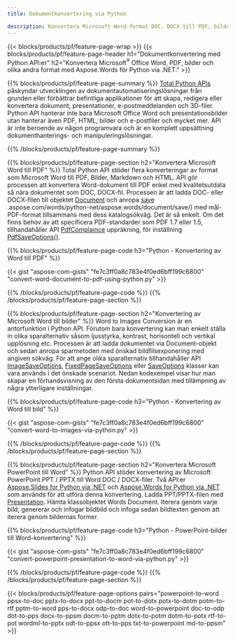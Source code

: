 ```yaml
---
title: Dokumentkonvertering via Python 

description: Konvertera Microsoft Word-format DOC, DOCX till PDF, bilder och mer samt presentationsbilder, e-postmeddelanden och 3D-bilder bara några rader Python-kod.
---
```


{{< blocks/products/pf/feature-page-wrap >}}
{{< blocks/products/pf/feature-page-header h1="Dokumentkonvertering med Python API:er" h2="Konvertera Microsoft<sup>&reg;</sup> Office Word, PDF, bilder och olika andra format med Aspose.Words för Python via .NET." >}}

{{% blocks/products/pf/feature-page-summary %}}
[Total Python APIs](https://products.aspose.com/total/python-net/) påskyndar utvecklingen av dokumentautomatiseringslösningar från grunden eller förbättrar befintliga applikationer för att skapa, redigera eller konvertera dokument, presentationer, e-postmeddelanden och 3D-filer. Python API hanterar inte bara Microsoft Office Word och presentationsbilder utan hanterar även PDF, HTML, bilder och e-postfiler och mycket mer. API är inte beroende av någon programvara och är en komplett uppsättning dokumenthanterings- och manipuleringslösningar.

{{% /blocks/products/pf/feature-page-summary  %}}

{{% blocks/products/pf/feature-page-section  h2="Konvertera Microsoft Word till PDF" %}}
Total Python API stöder flera konverteringar av format som Microsoft Word till PDF, Bilder, Markdown och HTML. API gör processen att konvertera Word-dokument till PDF enkel med kvalitetsutdata så nära dokumentet som DOC, DOCX-fil. Processen är att ladda DOC- eller DOCX-filen till objektet [Document](https://reference.aspose.com/words/python-net/aspose.words/document/) och anropa [save](https://reference) .aspose.com/words/python-net/aspose.words/document/save/) med mål-PDF-format tillsammans med dess katalogsökväg. Det är så enkelt. Om det finns behov av att specificera PDF-standarder som PDF 1.7 eller 1.5, tillhandahåller API [PdfComplaince](https://reference.aspose.com/words/python-net/aspose.words.saving/pdfcompliance/) uppräkning, för inställning [PdfSaveOptions()](https://reference.aspose.com/words/python-net/aspose.words.saving/pdfsaveoptions/). 

{{% blocks/products/pf/feature-page-code h3="Python - Konvertering av Word till PDF" %}}

{{< gist "aspose-com-gists" "fe7c3ff0a8c783e4f0ed6bff199c6800" "convert-word-document-to-pdf-using-python.py" >}}

{{% /blocks/products/pf/feature-page-code  %}}
{{% /blocks/products/pf/feature-page-section %}}

{{% blocks/products/pf/feature-page-section  h2="Konvertering av Microsoft Word till bilder" %}}
Word to Images Conversion är en antorfunktion i Python API. Förutom bara konvertering kan man enkelt ställa in olika sparalternativ såsom ljusstyrka, kontrast, horisontell och vertikal upplösning etc. Processen är att ladda dokumentet via Document-objekt och sedan anropa sparmetoden med önskad bildfilsexponering med angiven sökväg. För att ange olika sparalternativ tillhandahåller API [ImageSaveOptions](https://reference.aspose.com/words/python-net/aspose.words.saving/imagesaveoptions/), [FixedPageSaveOptions](https://reference.aspose.com/words/python-net/aspose.words.saving/fixedpagesaveoptions/) eller [SaveOptions](https://reference.aspose.com/words/python-net/aspose.words.saving/saveoptions/) klasser kan vara används i det önskade scenariot. Nedan kodexempel visar hur man skapar en förhandsvisning av den första dokumentsidan med tillämpning av några ytterligare inställningar.

{{% blocks/products/pf/feature-page-code h3="Python - Konvertering av Word till bild" %}}

{{< gist "aspose-com-gists" "fe7c3ff0a8c783e4f0ed6bff199c6800" "convert-word-to-images-via-python.py" >}}

{{% /blocks/products/pf/feature-page-code  %}}
{{% /blocks/products/pf/feature-page-section %}}

{{% blocks/products/pf/feature-page-section  h2="Konvertera Microsoft PowerPoint till Word" %}}
Python API stöder konvertering av Microsoft PowerPoint PPT / PPTX till Word DOC / DOCX-filer. Två API:er [Aspose.Slides for Python via .NET](https://products.aspose.com/slides/python-net/) och [Aspose.Words for Python via .NET](https://products.aspose.com/words/python-net/) som används för att utföra denna konvertering. Ladda PPT/PPTX-filen med [Presentation](https://reference.aspose.com/slides/python-net/aspose.slides/presentation/). Hämta klassobjektet Words Document. Iterera genom varje bild, genererar och infogar bildbild och infoga sedan bildtexten genom att iterera genom bildernas former.

{{% blocks/products/pf/feature-page-code h3="Python - PowerPoint-bilder till Word-konvertering" %}}

{{< gist "aspose-com-gists" "fe7c3ff0a8c783e4f0ed6bff199c6800" "convert-powerpoint-presentation-to-word-via-python.py" >}}


{{% /blocks/products/pf/feature-page-code  %}}
{{% /blocks/products/pf/feature-page-section %}}


{{< blocks/products/pf/feature-page-options pairs="powerpoint-to-word ppsx-to-doc pptx-to-docx ppt-to-docm pot-to-dotx potx-to-dotm potm-to-rtf pptm-to-word pps-to-docx odp-to-doc word-to-powerpoint doc-to-odp dot-to-pps docx-to-ppsm docm-to-pptm dotx-to-potm dotm-to-potx rtf-to-pot wordml-to-pptx odt-to-ppsx ott-to-pps txt-to-powerpoint md-to-ppsm" >}}